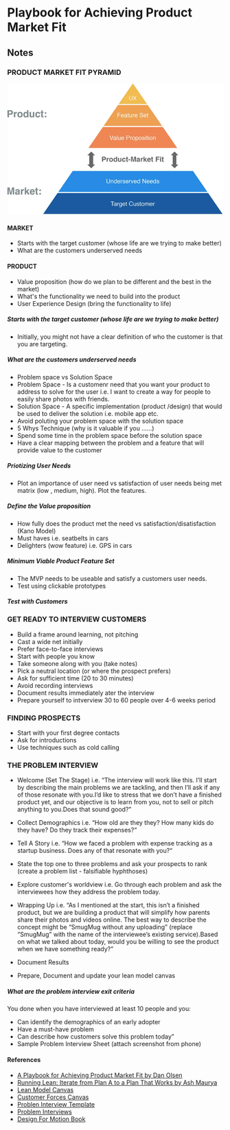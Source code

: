 # Playbook for Achieving Product Market Fit

## Notes

### PRODUCT MARKET FIT PYRAMID

![Product Market Fit Pyramid](images/Product%20Market-Fit%20Pyramid.png "Product Market Fit Pyramid")

#### MARKET
- Starts with the target customer (whose life are we trying to make better)
- What are the customers underserved needs

#### PRODUCT
- Value proposition (how do we plan to be different and the best in the market)
- What's the functionality we need to build into the product
- User Experience Design (bring the functionality to life)

##### Starts with the target customer (whose life are we trying to make better)    
- Initially, you might not have a clear definition of who the customer is that you are targeting. 

##### What are the customers underserved needs
- Problem space vs Solution Space
- Problem Space - Is a customenr need that you want your product to address to solve for the user i.e. I want to create a way for people to easily share photos with friends.
- Solution Space - A specific implementation (product /design) that would be used to deliver the solution i.e. mobile app etc.
- Avoid poluting your problem space with the solution space
- 5 Whys Technique (why is it valuable if you ......)
- Spend some time in the problem space before the solution space
- Have a clear mapping between the problem and a feature that will provide value to the customer

##### Priotizing User Needs
- Plot an importance of user need vs satisfaction of user needs being met matrix (low , medium, high). Plot the features.

##### Define the Value proposition 
- How fully does the product met the need vs satisfaction/disatisfaction (Kano Model)
- Must haves i.e. seatbelts in cars
- Delighters (wow feature) i.e. GPS in cars

##### Minimum Viable Product Feature Set
- The MVP needs to be useable and satisfy a customers user needs. 
- Test using clickable prototypes

##### Test with Customers

### GET READY TO INTERVIEW CUSTOMERS
- Build a frame around learning, not pitching
- Cast a wide net initially
- Prefer face-to-face interviews
- Start with people you know
- Take someone along with you (take notes)
- Pick a neutral location (or where the prospect prefers)
- Ask for sufficient time (20 to 30 minutes)
- Avoid recording interviews
- Document results immediately ater the interview
- Prepare yourself to intverview 30 to 60 people over 4-6 weeks period

### FINDING PROSPECTS
- Start with your first degree contacts
- Ask for introductions
- Use techniques such as cold calling

### THE PROBLEM INTERVIEW
- Welcome (Set The Stage) i.e. “The interview will work like this. I’ll start by describing the main problems we are tackling, and then I’ll ask if any of those resonate with you.I’d like to stress that we don’t have a finished product yet, and our objective is to learn from you, not to sell or pitch anything to you.Does that sound good?”

- Collect Demographics i.e. “How old are they they? How many kids do they have? Do they track their expenses?“

- Tell A Story i.e. “How we faced a problem with expense tracking as a startup business. Does any of that resonate with you?“

- State the top one to three problems and ask your prospects to rank (create a problem list - falsifiable hyphthoses)

- Explore customer's worldview i.e. Go through each problem and ask the interviewees how they address the problem today. 

- Wrapping Up i.e. “As I mentioned at the start, this isn’t a finished product, but we are building a product that will simplify how parents share their photos and videos online. The best way to describe the concept might be “SmugMug without any uploading” (replace “SmugMug” with the name of the interviewee’s existing service).Based on what we talked about today, would you be willing to see the product when we have something ready?”

- Document Results

- Prepare, Document and update your lean model canvas

##### What are the problem interview exit criteria

You done when you have interviewed at least 10 people and you: 

- Can identify the demographics of an early adopter
- Have a must-have problem
- Can describe how customers solve this problem today”
- Sample Problem Interview Sheet (attach screenshot from phone)

#### References
- [A Playbook for Achieving Product Market Fit by Dan Olsen](https://youtu.be/p3Bl4XWIBcw)
- [Running Lean: Iterate from Plan A to a Plan That Works by Ash Maurya](https://leanstack.com/books/runninglean)
- [Lean Model Canvas](https://www.leancanvas.com/)
- [Customer Forces Canvas](https://blog.leanstack.com/the-updated-problem-interview-script-and-a-new-canvas/)
- [Problen Interview Template](https://docs.google.com/forms/d/e/1FAIpQLSejM2B_rmpTMLP3JHQtKBOUL2y9CyYra7vCyFapu_TzK-sHSg/viewform)
- [Problem Interviews](https://leansteps.wordpress.com/11-2/step-1-customer-segment/problem-interviews/)
- [Design For Motion Book](https://books.google.co.ke/books?id=TXD4CgAAQBAJ&lpg=PR2&pg=PR2#v=onepage&q&f=false)

